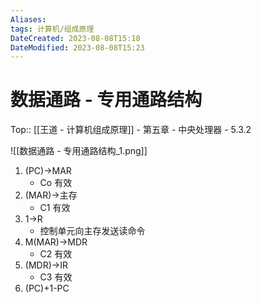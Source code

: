 ```yaml
---
Aliases: 
tags: 计算机/组成原理 
DateCreated: 2023-08-08T15:18
DateModified: 2023-08-08T15:23
---
```

# 数据通路 - 专用通路结构

Top:: [[王道 - 计算机组成原理]] - 第五章 - 中央处理器 - 5.3.2

![[数据通路 - 专用通路结构_1.png]]

1. (PC)→MAR
	- Co 有效
2. (MAR)→主存
	- C1 有效
3. 1→R
	- 控制单元向主存发送读命令
4. M(MAR)→MDR
	- C2 有效
5. (MDR)→IR
	- C3 有效
6. (PC)+1-PC

